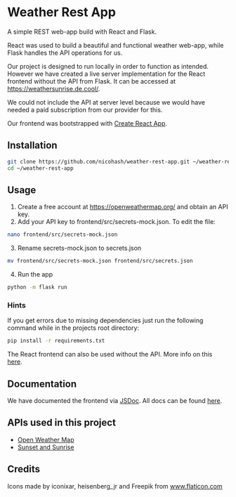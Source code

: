 # Weather Rest App

A simple REST web-app build with React and Flask.

React was used to build a beautiful and functional weather web-app, while Flask handles the API operations for us.

Our project is designed to run locally in order to function as intended. However we have created a live server implementation for the React frontend without the API from Flask.
It can be accessed at https://weathersunrise.de.cool/.

We could not include the API at server level because we would have needed a paid subscription from our provider for this.

Our frontend was bootstrapped with [Create React App](https://github.com/facebook/create-react-app).

## Installation

```zsh
git clone https://github.com/nicohash/weather-rest-app.git ~/weather-rest-app
cd ~/weather-rest-app
```

## Usage

1. Create a free account at https://openweathermap.org/ and obtain an API key.
2. Add your API key to frontend/src/secrets-mock.json. To edit the file:
``` zsh
nano frontend/src/secrets-mock.json
```
3. Rename secrets-mock.json to secrets.json
```zsh
mv frontend/src/secrets-mock.json frontend/src/secrets.json
```
4. Run the app
```zsh
python -m flask run
```

### Hints

If you get errors due to missing dependencies just run the following command while in the projects root directory:
``` zsh
pip install -r requirements.txt

```

The React frontend can also be used without the API. More info on this [here](frontend/README.md).

## Documentation

We have documented the frontend via [JSDoc](https://jsdoc.app/index.html).
All docs can be found [here](https://weathersunrise-docs.de.cool/index.html).

## APIs used in this project

- [Open Weather Map](https://openweathermap.org/current)
- [Sunset and Sunrise](https://sunrise-sunset.org/api)

## Credits

Icons made by iconixar, heisenberg_jr and Freepik from www.flaticon.com
